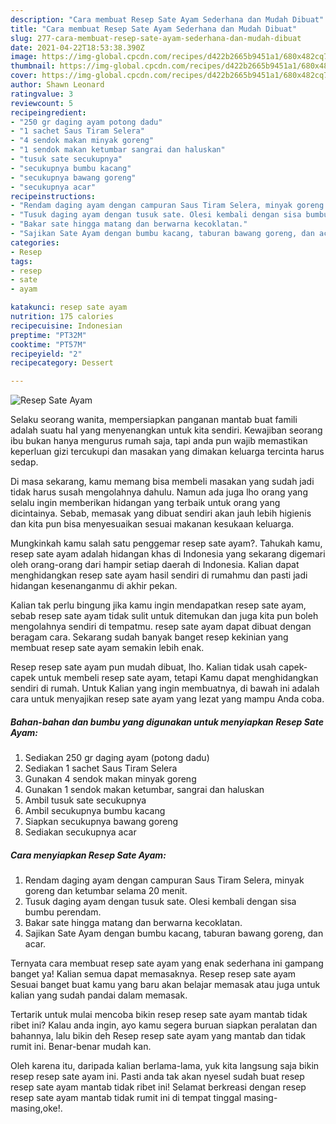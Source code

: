 ```yaml
---
description: "Cara membuat Resep Sate Ayam Sederhana dan Mudah Dibuat"
title: "Cara membuat Resep Sate Ayam Sederhana dan Mudah Dibuat"
slug: 277-cara-membuat-resep-sate-ayam-sederhana-dan-mudah-dibuat
date: 2021-04-22T18:53:38.390Z
image: https://img-global.cpcdn.com/recipes/d422b2665b9451a1/680x482cq70/resep-sate-ayam-foto-resep-utama.jpg
thumbnail: https://img-global.cpcdn.com/recipes/d422b2665b9451a1/680x482cq70/resep-sate-ayam-foto-resep-utama.jpg
cover: https://img-global.cpcdn.com/recipes/d422b2665b9451a1/680x482cq70/resep-sate-ayam-foto-resep-utama.jpg
author: Shawn Leonard
ratingvalue: 3
reviewcount: 5
recipeingredient:
- "250 gr daging ayam potong dadu"
- "1 sachet Saus Tiram Selera"
- "4 sendok makan minyak goreng"
- "1 sendok makan ketumbar sangrai dan haluskan"
- "tusuk sate secukupnya"
- "secukupnya bumbu kacang"
- "secukupnya bawang goreng"
- "secukupnya acar"
recipeinstructions:
- "Rendam daging ayam dengan campuran Saus Tiram Selera, minyak goreng dan ketumbar selama 20 menit."
- "Tusuk daging ayam dengan tusuk sate. Olesi kembali dengan sisa bumbu perendam."
- "Bakar sate hingga matang dan berwarna kecoklatan."
- "Sajikan Sate Ayam dengan bumbu kacang, taburan bawang goreng, dan acar."
categories:
- Resep
tags:
- resep
- sate
- ayam

katakunci: resep sate ayam 
nutrition: 175 calories
recipecuisine: Indonesian
preptime: "PT32M"
cooktime: "PT57M"
recipeyield: "2"
recipecategory: Dessert

---
```



![Resep Sate Ayam](https://img-global.cpcdn.com/recipes/d422b2665b9451a1/680x482cq70/resep-sate-ayam-foto-resep-utama.jpg)

Selaku seorang wanita, mempersiapkan panganan mantab buat famili adalah suatu hal yang menyenangkan untuk kita sendiri. Kewajiban seorang ibu bukan hanya mengurus rumah saja, tapi anda pun wajib memastikan keperluan gizi tercukupi dan masakan yang dimakan keluarga tercinta harus sedap.

Di masa  sekarang, kamu memang bisa membeli masakan yang sudah jadi tidak harus susah mengolahnya dahulu. Namun ada juga lho orang yang selalu ingin memberikan hidangan yang terbaik untuk orang yang dicintainya. Sebab, memasak yang dibuat sendiri akan jauh lebih higienis dan kita pun bisa menyesuaikan sesuai makanan kesukaan keluarga. 



Mungkinkah kamu salah satu penggemar resep sate ayam?. Tahukah kamu, resep sate ayam adalah hidangan khas di Indonesia yang sekarang digemari oleh orang-orang dari hampir setiap daerah di Indonesia. Kalian dapat menghidangkan resep sate ayam hasil sendiri di rumahmu dan pasti jadi hidangan kesenanganmu di akhir pekan.

Kalian tak perlu bingung jika kamu ingin mendapatkan resep sate ayam, sebab resep sate ayam tidak sulit untuk ditemukan dan juga kita pun boleh mengolahnya sendiri di tempatmu. resep sate ayam dapat dibuat dengan beragam cara. Sekarang sudah banyak banget resep kekinian yang membuat resep sate ayam semakin lebih enak.

Resep resep sate ayam pun mudah dibuat, lho. Kalian tidak usah capek-capek untuk membeli resep sate ayam, tetapi Kamu dapat menghidangkan sendiri di rumah. Untuk Kalian yang ingin membuatnya, di bawah ini adalah cara untuk menyajikan resep sate ayam yang lezat yang mampu Anda coba.

<!--inarticleads1-->

##### Bahan-bahan dan bumbu yang digunakan untuk menyiapkan Resep Sate Ayam:

1. Sediakan 250 gr daging ayam (potong dadu)
1. Sediakan 1 sachet Saus Tiram Selera
1. Gunakan 4 sendok makan minyak goreng
1. Gunakan 1 sendok makan ketumbar, sangrai dan haluskan
1. Ambil tusuk sate secukupnya
1. Ambil secukupnya bumbu kacang
1. Siapkan secukupnya bawang goreng
1. Sediakan secukupnya acar




<!--inarticleads2-->

##### Cara menyiapkan Resep Sate Ayam:

1. Rendam daging ayam dengan campuran Saus Tiram Selera, minyak goreng dan ketumbar selama 20 menit.
1. Tusuk daging ayam dengan tusuk sate. Olesi kembali dengan sisa bumbu perendam.
1. Bakar sate hingga matang dan berwarna kecoklatan.
1. Sajikan Sate Ayam dengan bumbu kacang, taburan bawang goreng, dan acar.




Ternyata cara membuat resep sate ayam yang enak sederhana ini gampang banget ya! Kalian semua dapat memasaknya. Resep resep sate ayam Sesuai banget buat kamu yang baru akan belajar memasak atau juga untuk kalian yang sudah pandai dalam memasak.

Tertarik untuk mulai mencoba bikin resep resep sate ayam mantab tidak ribet ini? Kalau anda ingin, ayo kamu segera buruan siapkan peralatan dan bahannya, lalu bikin deh Resep resep sate ayam yang mantab dan tidak rumit ini. Benar-benar mudah kan. 

Oleh karena itu, daripada kalian berlama-lama, yuk kita langsung saja bikin resep resep sate ayam ini. Pasti anda tak akan nyesel sudah buat resep resep sate ayam mantab tidak ribet ini! Selamat berkreasi dengan resep resep sate ayam mantab tidak rumit ini di tempat tinggal masing-masing,oke!.

